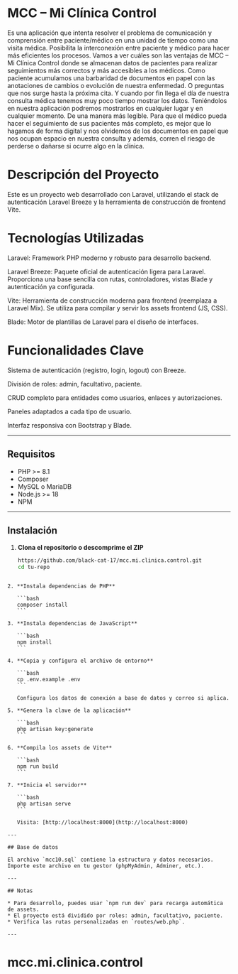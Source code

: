 # MCC – Mi Clínica Control

Es una aplicación que intenta resolver el problema de comunicación y comprensión
entre paciente/médico en una unidad de tiempo como una visita médica. Posibilita la
interconexión entre paciente y médico para hacer más eficientes los procesos.
Vamos a ver cuáles son las ventajas de MCC – Mi Clínica Control donde se almacenan
datos de pacientes para realizar seguimientos más correctos y más accesibles a los
médicos.
Como paciente acumulamos una barbaridad de documentos en papel con las
anotaciones de cambios o evolución de nuestra enfermedad. O preguntas que nos
surge hasta la próxima cita. Y cuando por fin llega el día de nuestra consulta médica
tenemos muy poco tiempo mostrar los datos. Teniéndolos en nuestra aplicación
podremos mostrarlos en cualquier lugar y en cualquier momento. De una manera más
legible.
Para que el médico pueda hacer el seguimiento de sus pacientes más completo, es
mejor que lo hagamos de forma digital y nos olvidemos de los documentos en papel
que nos ocupan espacio en nuestra consulta y además, corren el riesgo de perderse o
dañarse si ocurre algo en la clínica.

# Descripción del Proyecto

Este es un proyecto web desarrollado con Laravel, utilizando el stack de autenticación Laravel Breeze y la herramienta de construcción de frontend Vite.

# Tecnologías Utilizadas

Laravel: Framework PHP moderno y robusto para desarrollo backend.

Laravel Breeze: Paquete oficial de autenticación ligera para Laravel. Proporciona una base sencilla con rutas, controladores, vistas Blade y autenticación ya configurada.

Vite: Herramienta de construcción moderna para frontend (reemplaza a Laravel Mix). Se utiliza para compilar y servir los assets frontend (JS, CSS).

Blade: Motor de plantillas de Laravel para el diseño de interfaces.

# Funcionalidades Clave

Sistema de autenticación (registro, login, logout) con Breeze.

División de roles: admin, facultativo, paciente.

CRUD completo para entidades como usuarios, enlaces y autorizaciones.

Paneles adaptados a cada tipo de usuario.

Interfaz responsiva con Bootstrap y Blade.

---

## Requisitos

-   PHP >= 8.1
-   Composer
-   MySQL o MariaDB
-   Node.js >= 18
-   NPM

---

## Instalación

1. **Clona el repositorio o descomprime el ZIP**
    ```bash
    https://github.com/black-cat-17/mcc.mi.clinica.control.git
    cd tu-repo
    ```

````

2. **Instala dependencias de PHP**

   ```bash
   composer install
   ```

3. **Instala dependencias de JavaScript**

   ```bash
   npm install
   ```

4. **Copia y configura el archivo de entorno**

   ```bash
   cp .env.example .env
   ```

   Configura los datos de conexión a base de datos y correo si aplica.

5. **Genera la clave de la aplicación**

   ```bash
   php artisan key:generate
   ```

6. **Compila los assets de Vite**

   ```bash
   npm run build
   ```

7. **Inicia el servidor**

   ```bash
   php artisan serve
   ```

   Visita: [http://localhost:8000](http://localhost:8000)

---

## Base de datos

El archivo `mcc10.sql` contiene la estructura y datos necesarios. Importe este archivo en tu gestor (phpMyAdmin, Adminer, etc.).

---

## Notas

* Para desarrollo, puedes usar `npm run dev` para recarga automática de assets.
* El proyecto está dividido por roles: admin, facultativo, paciente.
* Verifica las rutas personalizadas en `routes/web.php`.

---
````
# mcc.mi.clinica.control
